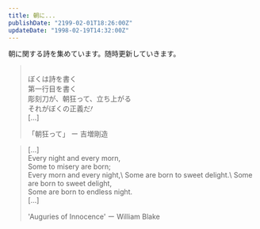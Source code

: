 ```yaml
---
title: 朝に...
publishDate: "2199-02-01T18:26:00Z"
updateDate: "1998-02-19T14:32:00Z"
---
```

朝に関する詩を集めています。随時更新していきます。

> \
> ぼくは詩を書く\
> 第一行目を書く\
> 彫刻刀が、朝狂って、立ち上がる\
> それがぼくの正義だ<span style="display:inline-block; transform: rotate(20deg);" class='ml-2'>!</span> \
> [...] 
> <footer class='mt-3'> 「朝狂って」 ー 吉増剛造 </footer>

> [...]\
> Every night and every morn,\
> Some to misery are born;\
> Every morn and every night,\ 
> Some are born to sweet delight.\ 
> Some are born to sweet delight,\
> Some are born to endless night.\
> [...]
><footer class='mt-3'> 'Auguries of Innocence' ー William Blake </footer>

